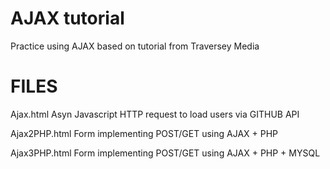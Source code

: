 # AJAX tutorial
Practice using AJAX based on tutorial from Traversey Media

# FILES  
Ajax.html Asyn Javascript HTTP request to load users via GITHUB API 

Ajax2PHP.html  Form implementing POST/GET using AJAX + PHP

Ajax3PHP.html Form implementing POST/GET using AJAX + PHP + MYSQL
